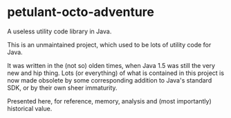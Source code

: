 petulant-octo-adventure
=======================

A useless utility code library in Java.

This is an unmaintained project, which used to be lots of utility code for
Java.

It was written in the (not so) olden times, when Java 1.5 was still the very
new and hip thing. Lots (or everything) of what is contained in this project is
now made obsolete by some corresponding addition to Java's standard SDK, or by
their own sheer immaturity.

Presented here, for reference, memory, analysis and (most importantly)
historical value.


